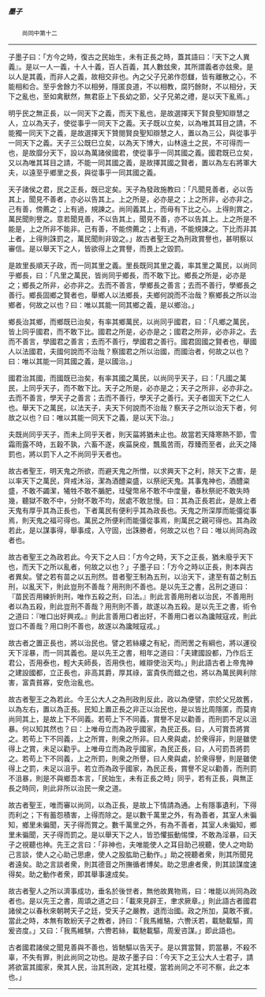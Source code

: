 

##### 墨子
　　`尚同中第十二
`

* * *

子墨子曰：「方今之時，復古之民始生，未有正長之時，蓋其語曰：『天下之人異義』。是以一人一義，十人十義，百人百義，其人數玆衆，其所謂義者亦玆衆。是以人是其義，而非人之義，故相交非也。內之父子兄弟作怨讎，皆有離散之心，不能相和合。至乎舍餘力不以相勞，隱匿良道，不以相教，腐㱙餘財，不以相分，天下之亂也，至如禽獸然，無君臣上下長幼之節，父子兄弟之禮，是以天下亂焉。」

明乎民之無正長，以一同天下之義，而天下亂也，是故選擇天下賢良聖知辯慧之人，立以為天子，使從事乎一同天下之義。天子既以立矣，以為唯其耳目之請，不能獨一同天下之義，是故選擇天下贊閱賢良聖知辯慧之人，置以為三公，與從事乎一同天下之義。天子三公既巳立矣，以為天下博大，山林遠土之民，不可得而一也，是故靡分天下，設以為萬諸侯國君，使從事乎一同其國之義。國君既已立矣，又以為唯其耳目之請，不能一同其國之義，是故擇其國之賢者，置以為左右將軍大夫，以遠至乎鄉里之長，與從事乎一同其國之義。

天子諸侯之君，民之正長，既已定矣。天子為發政施教曰：「凡聞見善者，必以告其上，聞見不善者，亦必以告其上。上之所是，必亦是之；上之所非，必亦非之。己有善，傍薦之；上有過，規諫之。尚同義其上，而毋有下比之心。上得則賞之，萬民聞則譽之。意若聞見善，不以告其上，聞見不善，亦不以告其上。上之所是不能是，上之所非不能非。己有善，不能傍薦之；上有過，不能規諫之。下比而非其上者，上得則誅罰之，萬民聞則非毀之。」故古者聖王之為刑政賞譽也，甚明察以審信。是以舉天下之人，皆欲得上之賞譽，而畏上之毀罰。

是故里長順天子政，而一同其里之義。里長既同其里之義，率其里之萬民，以尚同乎鄉長，曰：「凡里之萬民，皆尚同乎鄉長，而不敢下比。鄉長之所是，必亦是之；鄉長之所非，必亦非之。去而不善言，學鄉長之善言；去而不善行，學鄉長之善行。鄉長固鄉之賢者也，舉鄉人以法鄉長，夫鄉何說而不治哉？察鄉長之所以治鄉者，何故之以也？曰：唯以其能一同其鄉之義，是以鄉治。」

鄉長治其鄉，而鄉既已治矣，有率其鄉萬民，以尚同乎國君，曰：「凡鄉之萬民，皆上同乎國君，而不敢下比。國君之所是，必亦是之；國君之所非，必亦非之。去而不善言，學國君之善言；去而不善行，學國君之善行。國君固國之賢者也，舉國人以法國君，夫國何說而不治哉？察國君之所以治國，而國治者，何故之以也？曰：唯以其能一同其國之義，是以國治。」

國君治其國，而國既已治矣，有率其國之萬民，以尚同乎天子，曰：「凡國之萬民，上同乎天子，而不敢下比。天子之所是，必亦是之；天子之所非，必亦非之。去而不善言，學天子之善言；去而不善行，學天子之善行。天子者固天下之仁人也。舉天下之萬民，以法天子，夫天下何說而不治哉？察天子之所以治天下者，何故之以也？曰：唯以其能一同天下之義，是以天下治。」

夫既尚同乎天子，而未上同乎天者，則天菑將猶未止也。故當若天降寒熱不節，雪霜雨露不時，五穀不孰，六畜不遂，疾菑戾疫，飄風苦雨，荐臻而至者，此天之降罰也，將以罰下人之不尚同乎天者也。

故古者聖王，明天鬼之所欲，而避天鬼之所憎，以求興天下之利，除天下之害，是以率天下之萬民，齊戒沐浴，潔為酒醴粢盛，以祭祀天鬼。其事鬼神也，酒醴粢盛，不敢不蠲潔，犧牲不敢不腯肥，珪璧幣帛不敢不中度量，春秋祭祀不敢失時幾，聽獄不敢不中，分財不敢不均，居處不敢怠慢。曰：其為正長若此，是故上者天鬼有厚乎其為正長也，下者萬民有便利乎其為政長也。天鬼之所深厚而能彊從事焉，則天鬼之福可得也。萬民之所便利而能彊從事焉，則萬民之親可得也。其為政若此，是以謀事得，舉事成，入守固，出誅勝者，何故之以也？曰：唯以尚同為政者也。

故古者聖王之為政若此。今天下之人曰：「方今之時，天下之正長，猶未廢乎天下也，而天下之所以亂者，何故之以也？」子墨子曰：「方今之時以正長，則本與古者異矣。譬之若有苗之以五刑然。昔者聖王制為五刑，以治天下，逮至有苗之制五刑，以亂天下，則此豈刑不善哉？用刑則不善也。是以先王之書，呂刑之道曰：『苗民否用練折則刑，唯作五殺之刑，曰法。』則此言善用刑者以治民，不善用刑者以為五殺，則此豈刑不善哉？用刑則不善，故遂以為五殺。是以先王之書，術令之道曰：『唯口出好興戎。』則此言善用口者出好，不善用口者以為讒賊寇戎，則此豈口不善哉？用口則不善也，故遂以為讒賊寇戎。」

故古者之置正長也，將以治民也。譬之若絲縷之有紀，而罔罟之有綱也，將以運役天下淫暴，而一同其義也。是以先王之書，相年之道曰：「夫建國設都，乃作后王君公，否用泰也，輕大夫師長，否用佚也，維辯使治天均。」則此語古者上帝鬼神之建設國都，立正長也，非高其爵，厚其祿，富貴佚而錯之也，將以為萬民興利除害，富貴貧寡，安危治亂也。

故古者聖王之為若此。今王公大人之為刑政則反此，政以為便譬，宗於父兄故舊，以為左右，置以為正長。民知上置正長之非正以治民也，是以皆比周隱匿，而莫肯尚同其上，是故上下不同義。若苟上下不同義，賞譽不足以勸善，而刑罰不足以沮暴。何以知其然也？曰：上唯毋立而為政乎國家，為民正長。曰，人可賞吾將賞之。若苟上下不同義，上之所賞，則衆之所非。曰人衆與處，於衆得非，則是雖使得上之賞，未足以勸乎。上唯毋立而為政乎國家，為民正長，曰，人可罰吾將罰之。若苟上下不同義，上之所罰，則衆之所譽，曰人衆與處，於衆得譽，則是雖使得上之罰，未足以沮乎。若立而為政乎國家，為民正長，賞譽不足以勸善，而刑罰不沮暴，則是不與鄉吾本言，「民始生，未有正長之時」同乎，若有正長，與無正長之時同，則此非所以治民一衆之道。

故古者聖王，唯而審以尚同，以為正長，是故上下情請為通。上有隱事遺利，下得而利之；下有蓄怨積害，上得而除之。是以數千萬里之外，有為善者，其室人未徧知，鄉里未徧聞，天子得而賞之。數千萬里之外，有為不善者，其室人未徧知，鄉里未徧聞，天子得而罰之。是以舉天下之人，皆恐懼振動惕慄，不敢為淫暴，曰天子之視聽也神。先王之言曰：「非神也，夫唯能使人之耳目助己視聽，使人之吻助己言談，使人之心助己思慮，使人之股肱助己動作。」助之視聽者衆，則其所聞見者遠矣。助之言談者衆，則其德音之所撫循者博矣。助之思慮者衆，則其談謀度速得矣。助之動作者衆，即其舉事速成矣。

故古者聖人之所以濟事成功，垂名於後世者，無他故異物焉，曰：唯能以尚同為政者也。是以先王之書，周頌之道之曰：「載來見辟王，聿求厥章。」則此語古者國君諸侯之以春秋來朝聘天子之廷，受天子之嚴教，退而治國。政之所加，莫敢不賓。當此之時，本無有敢紛天子之教者，詩曰：「我馬維駱，六轡沃若，載馳載驅，周爰咨度。」又曰：「我馬維騏，六轡若絲，載馳載驅，周爰咨謀。」即此語也。

古者國君諸侯之聞見善與不善也，皆馳驅以告天子。是以賞當賢，罰當暴，不殺不辜，不失有罪，則此尚同之功也。是故子墨子曰：「今天下之王公大人士君子，請將欲富其國家，衆其人民，治其刑政，定其社稷，當若尚同之不可不察，此之本也。」

* * *

